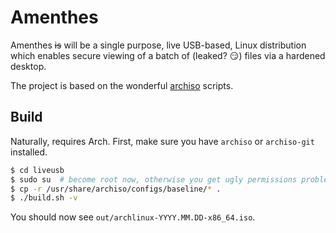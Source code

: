 # Amenthes

Amenthes ~~is~~ will be a single purpose, live USB-based, Linux distribution which enables secure viewing of a batch of (leaked? :smirk:) files via a hardened desktop.

The project is based on the wonderful [archiso](https://wiki.archlinux.org/index.php/Archiso) scripts.

## Build

Naturally, requires Arch. First, make sure you have `archiso` or `archiso-git` installed.

```bash
$ cd liveusb
$ sudo su  # become root now, otherwise you get ugly permissions problems
$ cp -r /usr/share/archiso/configs/baseline/* .
$ ./build.sh -v
```

You should now see `out/archlinux-YYYY.MM.DD-x86_64.iso`.
